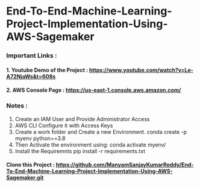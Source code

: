 # End-To-End-Machine-Learning-Project-Implementation-Using-AWS-Sagemaker

### Important Links :
  #### 1. Youtube Demo of the Project : https://www.youtube.com/watch?v=Le-A72NjaWs&t=608s
  #### 2. AWS Console Page : https://us-east-1.console.aws.amazon.com/ 
### Notes :
1. Create an IAM User and Provide Administrator Access
2. AWS CLI Configure it with Access Keys
3. Create a work folder and Create a new Environment. 
	conda create -p myenv python==3.8
4. Then Activate the environment using:
	conda activate myenv/
5. Install the Requiremnts
	pip install -r requirements.txt
#### Clone this Project : https://github.com/ManyamSanjayKumarReddy/End-To-End-Machine-Learning-Project-Implementation-Using-AWS-Sagemaker.git
